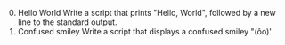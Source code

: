 0. Hello World
Write a script that prints "Hello, World", followed by a new line to the standard output.
1. Confused smiley
Write a script that displays a confused smiley "(ôo)'



